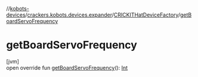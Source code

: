 //[kobots-devices](../../../index.md)/[crackers.kobots.devices.expander](../index.md)/[CRICKITHatDeviceFactory](index.md)/[getBoardServoFrequency](get-board-servo-frequency.md)

# getBoardServoFrequency

[jvm]\
open override fun [getBoardServoFrequency](get-board-servo-frequency.md)(): [Int](https://kotlinlang.org/api/latest/jvm/stdlib/kotlin/-int/index.html)
